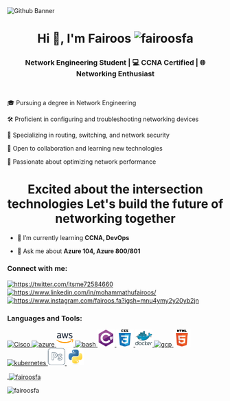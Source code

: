 <img src="https://cdn.fintechbridge.andsolutions.net/store/5FKkDbZMQmlB-2023-10-18-082945327.png" alt="Github Banner" width="1300" height="200">
<h1 align="center">Hi 👋, I'm Fairoos <img src="https://komarev.com/ghpvc/?username=fairoosfa&label=Profile%20views&color=0e75b6&style=flat" alt="fairoosfa" /> </p> </h1>
<h3 align="center">Network Engineering Student | 💻 CCNA Certified | 🌐 Networking Enthusiast </h3> </br>

🎓 Pursuing a degree in Network Engineering</br>

🛠️ Proficient in configuring and troubleshooting networking devices</br>

📡 Specializing in routing, switching, and network security</br>

💬 Open to collaboration and learning new technologies</br>

🚀 Passionate about optimizing network performance</br>

<h1 align="Center"><b>Excited about the intersection technologies Let's build the future of networking together</b></h1>

- 🌱 I’m currently learning **CCNA, DevOps**

- 💬 Ask me about **Azure 104, Azure 800/801**


<h3 align="left">Connect with me:</h3>
<p align="left">
<a href="https://twitter.com/https://twitter.com/itsme72584660" target="blank"><img align="center" src="https://raw.githubusercontent.com/rahuldkjain/github-profile-readme-generator/master/src/images/icons/Social/twitter.svg" alt="https://twitter.com/itsme72584660" height="30" width="40" /></a>
<a href="https://linkedin.com/in/https://www.linkedin.com/in/mohammathufairoos/" target="blank"><img align="center" src="https://raw.githubusercontent.com/rahuldkjain/github-profile-readme-generator/master/src/images/icons/Social/linked-in-alt.svg" alt="https://www.linkedin.com/in/mohammathufairoos/" height="30" width="40" /></a>
<a href="https://instagram.com/https://www.instagram.com/fairoos.fa?igsh=mnu4ymy2y20yb2jn" target="blank"><img align="center" src="https://raw.githubusercontent.com/rahuldkjain/github-profile-readme-generator/master/src/images/icons/Social/instagram.svg" alt="https://www.instagram.com/fairoos.fa?igsh=mnu4ymy2y20yb2jn" height="30" width="40" /></a>
</p>

<h3 align="left">Languages and Tools:</h3>
<p align="left"> </a>  <a href="https://www.cisco.com/" target="_blank" rel="noreferrer"> <img src="https://banner2.cleanpng.com/20180712/lzf/kisspng-cisco-systems-business-organization-cisco-unified-pay-a-new-year-call-5b46e43a658b05.2227985915313726024159.jpg" alt="Cisco" width="40" height="40"/> <a href="https://azure.microsoft.com/en-in/" target="_blank" rel="noreferrer"> <img src="https://www.vectorlogo.zone/logos/microsoft_azure/microsoft_azure-icon.svg" alt="azure" width="40" height="40"/> </a>  </a> <a href="https://aws.amazon.com" target="_blank" rel="noreferrer"> <img src="https://raw.githubusercontent.com/devicons/devicon/master/icons/amazonwebservices/amazonwebservices-original-wordmark.svg" alt="aws" width="40" height="40"/> </a>  <a href="https://www.gnu.org/software/bash/" target="_blank" rel="noreferrer"> <img src="https://www.vectorlogo.zone/logos/gnu_bash/gnu_bash-icon.svg" alt="bash" width="40" height="40"/> </a> <a href="https://www.w3schools.com/cs/" target="_blank" rel="noreferrer"> <img src="https://raw.githubusercontent.com/devicons/devicon/master/icons/csharp/csharp-original.svg" alt="csharp" width="40" height="40"/> </a> <a href="https://www.w3schools.com/css/" target="_blank" rel="noreferrer"> <img src="https://raw.githubusercontent.com/devicons/devicon/master/icons/css3/css3-original-wordmark.svg" alt="css3" width="40" height="40"/> </a> <a href="https://www.docker.com/" target="_blank" rel="noreferrer"> <img src="https://raw.githubusercontent.com/devicons/devicon/master/icons/docker/docker-original-wordmark.svg" alt="docker" width="40" height="40"/> </a> <a href="https://cloud.google.com" target="_blank" rel="noreferrer"> <img src="https://www.vectorlogo.zone/logos/google_cloud/google_cloud-icon.svg" alt="gcp" width="40" height="40"/> </a> <a href="https://www.w3.org/html/" target="_blank" rel="noreferrer"> <img src="https://raw.githubusercontent.com/devicons/devicon/master/icons/html5/html5-original-wordmark.svg" alt="html5" width="40" height="40"/> </a> <a href="https://kubernetes.io" target="_blank" rel="noreferrer"> <img src="https://www.vectorlogo.zone/logos/kubernetes/kubernetes-icon.svg" alt="kubernetes" width="40" height="40"/> </a> <a href="https://www.photoshop.com/en" target="_blank" rel="noreferrer"> <img src="https://raw.githubusercontent.com/devicons/devicon/master/icons/photoshop/photoshop-line.svg" alt="photoshop" width="40" height="40"/> </a> <a href="https://www.python.org" target="_blank" rel="noreferrer"> <img src="https://raw.githubusercontent.com/devicons/devicon/master/icons/python/python-original.svg" alt="python" width="40" height="40"/>  </p>

<p>&nbsp;<img align="center" src="https://github-readme-stats.vercel.app/api?username=fairoosfa&show_icons=true&locale=en" alt="fairoosfa" />
<p><img align="left" src="https://github-readme-streak-stats.herokuapp.com/?user=fairoosfa&" alt="fairoosfa" /></p>




